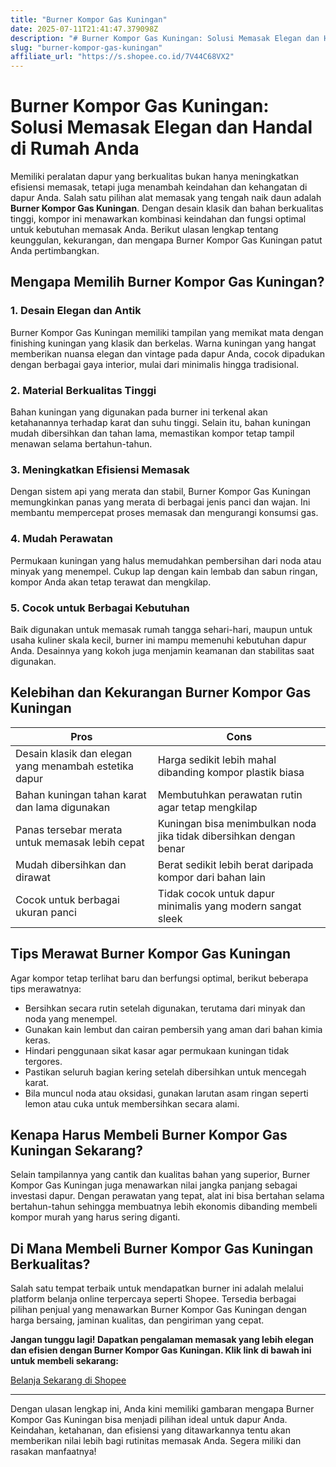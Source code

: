 ```yaml
---
title: "Burner Kompor Gas Kuningan"
date: 2025-07-11T21:41:47.379098Z
description: "# Burner Kompor Gas Kuningan: Solusi Memasak Elegan dan Handal di Rumah Anda..."
slug: "burner-kompor-gas-kuningan"
affiliate_url: "https://s.shopee.co.id/7V44C68VX2"
---
```

# Burner Kompor Gas Kuningan: Solusi Memasak Elegan dan Handal di Rumah Anda

Memiliki peralatan dapur yang berkualitas bukan hanya meningkatkan efisiensi memasak, tetapi juga menambah keindahan dan kehangatan di dapur Anda. Salah satu pilihan alat memasak yang tengah naik daun adalah **Burner Kompor Gas Kuningan**. Dengan desain klasik dan bahan berkualitas tinggi, kompor ini menawarkan kombinasi keindahan dan fungsi optimal untuk kebutuhan memasak Anda. Berikut ulasan lengkap tentang keunggulan, kekurangan, dan mengapa Burner Kompor Gas Kuningan patut Anda pertimbangkan.

## Mengapa Memilih Burner Kompor Gas Kuningan?

### 1. Desain Elegan dan Antik
Burner Kompor Gas Kuningan memiliki tampilan yang memikat mata dengan finishing kuningan yang klasik dan berkelas. Warna kuningan yang hangat memberikan nuansa elegan dan vintage pada dapur Anda, cocok dipadukan dengan berbagai gaya interior, mulai dari minimalis hingga tradisional.

### 2. Material Berkualitas Tinggi
Bahan kuningan yang digunakan pada burner ini terkenal akan ketahanannya terhadap karat dan suhu tinggi. Selain itu, bahan kuningan mudah dibersihkan dan tahan lama, memastikan kompor tetap tampil menawan selama bertahun-tahun.

### 3. Meningkatkan Efisiensi Memasak
Dengan sistem api yang merata dan stabil, Burner Kompor Gas Kuningan memungkinkan panas yang merata di berbagai jenis panci dan wajan. Ini membantu mempercepat proses memasak dan mengurangi konsumsi gas.

### 4. Mudah Perawatan
Permukaan kuningan yang halus memudahkan pembersihan dari noda atau minyak yang menempel. Cukup lap dengan kain lembab dan sabun ringan, kompor Anda akan tetap terawat dan mengkilap.

### 5. Cocok untuk Berbagai Kebutuhan
Baik digunakan untuk memasak rumah tangga sehari-hari, maupun untuk usaha kuliner skala kecil, burner ini mampu memenuhi kebutuhan dapur Anda. Desainnya yang kokoh juga menjamin keamanan dan stabilitas saat digunakan.

## Kelebihan dan Kekurangan Burner Kompor Gas Kuningan

| **Pros** | **Cons** |
|------------|------------|
| Desain klasik dan elegan yang menambah estetika dapur | Harga sedikit lebih mahal dibanding kompor plastik biasa |
| Bahan kuningan tahan karat dan lama digunakan | Membutuhkan perawatan rutin agar tetap mengkilap |
| Panas tersebar merata untuk memasak lebih cepat | Kuningan bisa menimbulkan noda jika tidak dibersihkan dengan benar |
| Mudah dibersihkan dan dirawat | Berat sedikit lebih berat daripada kompor dari bahan lain |
| Cocok untuk berbagai ukuran panci | Tidak cocok untuk dapur minimalis yang modern sangat sleek |

## Tips Merawat Burner Kompor Gas Kuningan

Agar kompor tetap terlihat baru dan berfungsi optimal, berikut beberapa tips merawatnya:

- Bersihkan secara rutin setelah digunakan, terutama dari minyak dan noda yang menempel.
- Gunakan kain lembut dan cairan pembersih yang aman dari bahan kimia keras.
- Hindari penggunaan sikat kasar agar permukaan kuningan tidak tergores.
- Pastikan seluruh bagian kering setelah dibersihkan untuk mencegah karat.
- Bila muncul noda atau oksidasi, gunakan larutan asam ringan seperti lemon atau cuka untuk membersihkan secara alami.

## Kenapa Harus Membeli Burner Kompor Gas Kuningan Sekarang?

Selain tampilannya yang cantik dan kualitas bahan yang superior, Burner Kompor Gas Kuningan juga menawarkan nilai jangka panjang sebagai investasi dapur. Dengan perawatan yang tepat, alat ini bisa bertahan selama bertahun-tahun sehingga membuatnya lebih ekonomis dibanding membeli kompor murah yang harus sering diganti.

## Di Mana Membeli Burner Kompor Gas Kuningan Berkualitas?

Salah satu tempat terbaik untuk mendapatkan burner ini adalah melalui platform belanja online terpercaya seperti Shopee. Tersedia berbagai pilihan penjual yang menawarkan Burner Kompor Gas Kuningan dengan harga bersaing, jaminan kualitas, dan pengiriman yang cepat.

**Jangan tunggu lagi! Dapatkan pengalaman memasak yang lebih elegan dan efisien dengan Burner Kompor Gas Kuningan. Klik link di bawah ini untuk membeli sekarang:**

[Belanja Sekarang di Shopee](https://s.shopee.co.id/7V44C68VX2)

---

Dengan ulasan lengkap ini, Anda kini memiliki gambaran mengapa Burner Kompor Gas Kuningan bisa menjadi pilihan ideal untuk dapur Anda. Keindahan, ketahanan, dan efisiensi yang ditawarkannya tentu akan memberikan nilai lebih bagi rutinitas memasak Anda. Segera miliki dan rasakan manfaatnya!